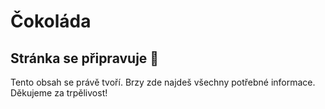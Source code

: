 # Čokoláda

## Stránka se připravuje 🚧  

Tento obsah se právě tvoří. Brzy zde najdeš všechny potřebné informace. Děkujeme za trpělivost! 